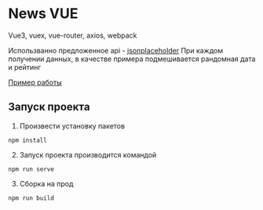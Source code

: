 # News VUE

Vue3, vuex, vue-router, axios, webpack

Использванно предложенное api - [jsonplaceholder](https://jsonplaceholder.typicode.com/) 
При каждом получении данных, в качестве примера подмешивается рандомная дата и рейтинг

[Пример работы](https://dmitriyburlak.github.io/news-vue/dist/index.html)


## Запуск проекта

1. Произвести установку пакетов

```
npm install

```

2. Запуск проекта производится командой

```
npm run serve

```

3. Сборка на прод

```
npm run build

```